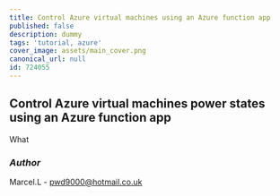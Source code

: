 ```yaml
---
title: Control Azure virtual machines using an Azure function app
published: false
description: dummy
tags: 'tutorial, azure'
cover_image: assets/main_cover.png
canonical_url: null
id: 724055
---
```


## Control Azure virtual machines power states using an Azure function app

What

### _Author_

Marcel.L - pwd9000@hotmail.co.uk
